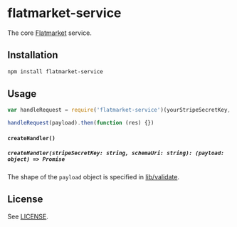 # flatmarket-service

The core [Flatmarket](/christophercliff/flatmarket) service.

## Installation

```sh
npm install flatmarket-service
```

## Usage

```js
var handleRequest = require('flatmarket-service')(yourStripeSecretKey, yourSchemaUri)

handleRequest(payload).then(function (res) {})
```

#### `createHandler()`

##### `createHandler(stripeSecretKey: string, schemaUri: string): (payload: object) => Promise`

The shape of the `payload` object is specified in [lib/validate](packages/flatmarket-service/blob/master/lib/validate.js).

## License

See [LICENSE](LICENSE.md).
